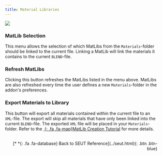 ```yaml
---
title: Material Libraries
---
```

![](/modding-reference/assets/images/reference/seut/material-libraries_1.png)

### MatLib Selection
This menu allows the selection of which MatLibs from the `Materials`-folder should be linked to the current file. Linking a MatLib will link the materials it contains to the current `BLEND`-file.

### Refresh MatLibs
Clicking this button refreshes the MatLibs listed in the menu above. MatLibs are also refreshed every time the user defines a new `Materials`-folder in the addon's preferences.

### Export Materials to Library
This button will export all materials contained within the current file to an `XML`-file. The export will skip all materials that have only been linked into the current `BLEND`-file. The exported `XML` file will be placed in your `Materials`-folder. Refer to the [*&nbsp;*{: .fa .fa-map}MatLib Creation Tutorial]() for more details.
<br><br/>
<p style="text-align:right">[*&nbsp;*{: .fa .fa-database} Back to SEUT Reference](../seut.html){: .btn .btn-blue}</p>